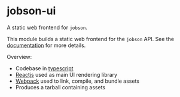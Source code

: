 # jobson-ui

A static web frontend for `jobson`.

This module builds a static web frontend for the `jobson` API. 
See the [documentation](todo) for more details. 

Overview:

- Codebase in [typescript](https://www.typescriptlang.org/)
- [Reactjs](https://reactjs.org/) used as main UI rendering library
- [Webpack](https://webpack.js.org/) used to link, compile, and bundle assets
- Produces a tarball containing assets

